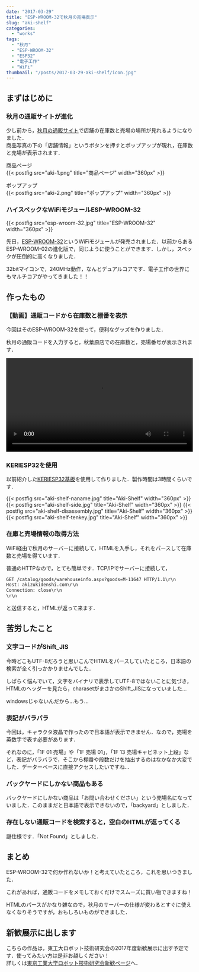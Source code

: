 ```yaml
---
date: "2017-03-29"
title: "ESP-WROOM-32で秋月の売場表示"
slug: "aki-shelf"
categories:
  - "works"
tags:
  - "秋月"
  - "ESP-WROOM-32"
  - "ESP32"
  - "電子工作"
  - "WiFi"
thumbnail: "/posts/2017-03-29-aki-shelf/icon.jpg"
---
```


## まずはじめに

### 秋月の通販サイトが進化

少し前から，[秋月の通販サイト](http://akizukidenshi.com/)で店舗の在庫数と売場の場所が見れるようになりました．  
商品写真の下の「店舗情報」というボタンを押すとポップアップが現れ，在庫数と売場が表示されます．

<!--more-->

商品ページ  
{{< postfig src="aki-1.png" title="商品ページ" width="360px" >}}

ポップアップ  
{{< postfig src="aki-2.png" title="ポップアップ" width="360px" >}}


### ハイスペックなWiFiモジュールESP-WROOM-32

{{< postfig src="esp-wroom-32.jpg" title="ESP-WROOM-32" width="360px" >}}

先日，[ESP-WROOM-32](http://akizukidenshi.com/catalog/g/gM-11647/)というWiFiモジュールが発売されました．以前からあるESP-WROOM-02の進化版で，同じように使うことができます．しかし，スペックが圧倒的に高くなりました．

32bitマイコンで，240MHz動作，なんとデュアルコアです．電子工作の世界にもマルチコアがやってきました！！

## 作ったもの

### 【動画】通販コードから在庫数と棚番を表示

今回はそのESP-WROOM-32を使って，便利なグッズを作りました．

秋月の通販コードを入力すると，秋葉原店での在庫数と，売場番号が表示されます．

<div class="video"><video src="aki-shelf.mp4" width="100%" controls loop preload="metadata"></video></div>

### KERIESP32を使用

以前紹介した[KERIESP32基板](/posts/2017-03-02-keriesp32/)を使用して作りました．製作時間は3時間くらいです．

{{< postfig src="aki-shelf-naname.jpg" title="Aki-Shelf" width="360px" >}}
{{< postfig src="aki-shelf-side.jpg" title="Aki-Shelf" width="360px" >}}
{{< postfig src="aki-shelf-disassembly.jpg" title="Aki-Shelf" width="360px" >}}
{{< postfig src="aki-shelf-tenkey.jpg" title="Aki-Shelf" width="360px" >}}

### 在庫と売場情報の取得方法

WiFi経由で秋月のサーバーに接続して，HTMLを入手し，それをパースして在庫数と売場を得ています．

普通のHTTPなので，とても簡単です．TCP/IPでサーバーに接続して，

~~~html
GET /catalog/goods/warehouseinfo.aspx?goods=M-11647 HTTP/1.1\r\n
Host: akizukidenshi.com\r\n
Connection: close\r\n
\r\n
~~~

と送信すると，HTMLが返って来ます．

## 苦労したこと

### 文字コードがShift\_JIS

今時どこもUTF-8だろうと思いこんでHTMLをパースしていたところ，日本語の検索が全く引っかかりませんでした．

しばらく悩んでいて，文字をバイナリで表示してUTF-8ではないことに気づき，HTMLのヘッダーを見たら，charasetがまさかのShift\_JISになっていました...

windowsじゃないんだから...もう...

### 表記がバラバラ

今回は，キャラクタ液晶で作ったので日本語が表示できません．なので，売場を英数字で表す必要があります．

それなのに，「1F 01 売場」や「1F 売場 01」，「1F 13 売場キャビネット上段」など，表記がバラバラで，そこから棚番や段数だけを抽出するのはなかなか大変でした．データーベースに直接アクセスしたいですね...

### バックヤードにしかない商品もある

バックヤードにしかない商品は「お問い合わせください」という売場名になっていました．このままだと日本語で表示できないので，「backyard」としました．

### 存在しない通販コードを検索すると，空白のHTMLが返ってくる

謎仕様です．「Not Found」としました．

## まとめ

ESP-WROOM-32で何か作れないか！と考えていたところ，これを思いつきました．

これがあれば，通販コードをメモしておくだけでスムーズに買い物できますね！

HTMLのパースがかなり雑なので，秋月のサーバーの仕様が変わるとすぐに使えなくなりそうですが，おもしろいものができました．

## 新歓展示に出します

こちらの作品は，東工大ロボット技術研究会の2017年度新歓展示に出す予定です．使ってみたい方は是非お越しください！  
詳しくは[東京工業大学ロボット技術研究会新歓ページ](https://www.rogiken.org/shinkan/2016/)へ．
